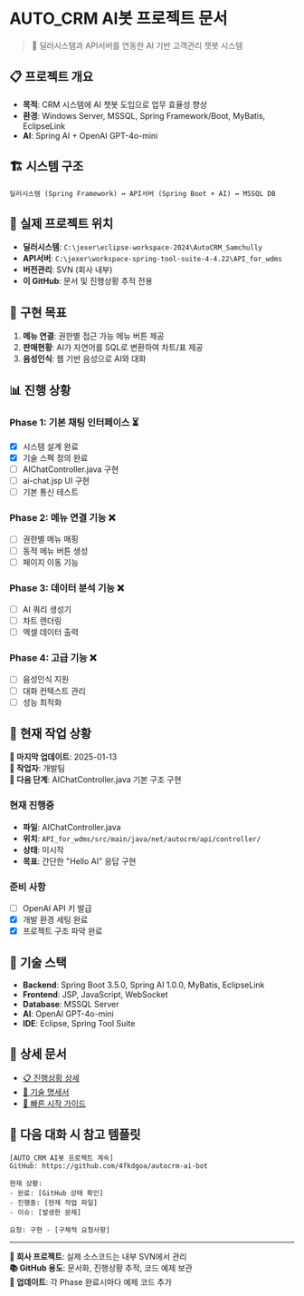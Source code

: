 # AUTO_CRM AI봇 프로젝트 문서

> 🤖 딜러시스템과 API서버를 연동한 AI 기반 고객관리 챗봇 시스템

## 📋 프로젝트 개요
- **목적**: CRM 시스템에 AI 챗봇 도입으로 업무 효율성 향상
- **환경**: Windows Server, MSSQL, Spring Framework/Boot, MyBatis, EclipseLink  
- **AI**: Spring AI + OpenAI GPT-4o-mini

## 🏗️ 시스템 구조
```
딜러시스템 (Spring Framework) ↔ API서버 (Spring Boot + AI) ↔ MSSQL DB
```

## 📁 실제 프로젝트 위치
- **딜러시스템**: `C:\jexer\eclipse-workspace-2024\AutoCRM_Samchully`
- **API서버**: `C:\jexer\workspace-spring-tool-suite-4-4.22\API_for_wdms`
- **버전관리**: SVN (회사 내부)
- **이 GitHub**: 문서 및 진행상황 추적 전용

## 🎯 구현 목표
1. **메뉴 연결**: 권한별 접근 가능 메뉴 버튼 제공
2. **판매현황**: AI가 자연어를 SQL로 변환하여 차트/표 제공  
3. **음성인식**: 웹 기반 음성으로 AI와 대화

## 📊 진행 상황

### Phase 1: 기본 채팅 인터페이스 ⏳
- [x] 시스템 설계 완료
- [x] 기술 스펙 정의 완료
- [ ] AIChatController.java 구현
- [ ] ai-chat.jsp UI 구현
- [ ] 기본 통신 테스트

### Phase 2: 메뉴 연결 기능 ❌
- [ ] 권한별 메뉴 매핑
- [ ] 동적 메뉴 버튼 생성
- [ ] 페이지 이동 기능

### Phase 3: 데이터 분석 기능 ❌  
- [ ] AI 쿼리 생성기
- [ ] 차트 렌더링
- [ ] 엑셀 데이터 출력

### Phase 4: 고급 기능 ❌
- [ ] 음성인식 지원
- [ ] 대화 컨텍스트 관리
- [ ] 성능 최적화

## 📝 현재 작업 상황

**📅 마지막 업데이트**: 2025-01-13  
**👤 작업자**: 개발팀  
**🔄 다음 단계**: AIChatController.java 기본 구조 구현

### 현재 진행중
- **파일**: AIChatController.java
- **위치**: `API_for_wdms/src/main/java/net/autocrm/api/controller/`
- **상태**: 미시작
- **목표**: 간단한 "Hello AI" 응답 구현

### 준비 사항
- [ ] OpenAI API 키 발급
- [x] 개발 환경 세팅 완료
- [x] 프로젝트 구조 파악 완료

## 🔧 기술 스택
- **Backend**: Spring Boot 3.5.0, Spring AI 1.0.0, MyBatis, EclipseLink
- **Frontend**: JSP, JavaScript, WebSocket
- **Database**: MSSQL Server  
- **AI**: OpenAI GPT-4o-mini
- **IDE**: Eclipse, Spring Tool Suite

## 📖 상세 문서
- [📋 진행상황 상세](docs/PROGRESS.md)
- [🔧 기술 명세서](docs/TECHNICAL_SPECS.md)  
- [🚀 빠른 시작 가이드](docs/QUICK_START.md)

## 💬 다음 대화 시 참고 템플릿

```
[AUTO_CRM AI봇 프로젝트 계속]
GitHub: https://github.com/4fkdgoa/autocrm-ai-bot

현재 상황:
- 완료: [GitHub 상태 확인]
- 진행중: [현재 작업 파일]
- 이슈: [발생한 문제]

요청: 구현 - [구체적 요청사항]
```

---
**🏢 회사 프로젝트**: 실제 소스코드는 내부 SVN에서 관리  
**📚 GitHub 용도**: 문서화, 진행상황 추적, 코드 예제 보관  
**🔄 업데이트**: 각 Phase 완료시마다 예제 코드 추가